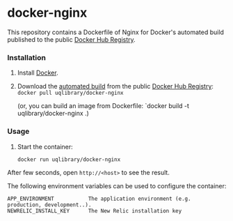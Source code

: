docker-nginx
============

This repository contains a Dockerfile of Nginx for Docker's automated build published to the public [Docker Hub Registry](https://registry.hub.docker.com/).

### Installation

1. Install [Docker](https://www.docker.com/).

2. Download the [automated build](https://registry.hub.docker.com/u/uqlibrary/docker-nginx/) from the public [Docker Hub Registry](https://registry.hub.docker.com/): `docker pull uqlibrary/docker-nginx`

   (or, you can build an image from Dockerfile: `docker build -t uqlibrary/docker-nginx .)

### Usage

1. Start the container:

    ```sh
    docker run uqlibrary/docker-nginx
    ```

After few seconds, open `http://<host>` to see the result.

The following environment variables can be used to configure the container:

    APP_ENVIRONMENT           The application environment (e.g. production, development..).
    NEWRELIC_INSTALL_KEY      The New Relic installation key